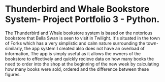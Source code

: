 # **Thunderbird and Whale Bookstore System- Project Portfolio 3 - Python.**

The Thunderbird and Whale bookstore system is based on the notorious bookstore that Bella Swan is seen to visit in Twilight. It's situated in the town of Forks which has a very simplistic and calm nature surrounding the town- similarly, the app system I created also does not have an overload of information, The app is simply useful as it allows the owners of the bookstore to effectively and quickly recieve data on how many books the need to order into the shop at the beginning of the new week by calculating how many books were sold, ordered and the difference between these figures.
